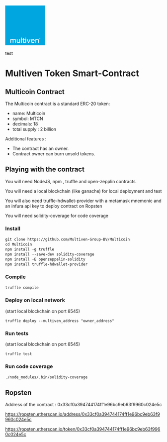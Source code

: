 ![image](assets/logo-multiven.png)

test

# Multiven Token Smart-Contract

## Multicoin Contract

The Multicoin contract is a standard ERC-20 token:
 - name: Multicoin
 - symbol: MTCN
 - decimals: 18
 - total supply : 2 billion

Additional features :

 - The contract has an owner.
 - Contract owner can burn unsold tokens.
 

## Playing with the contract

You will need NodeJS, npm , truffle and open-zepplin contracts

You will need a local blockchain (like ganache) for local deployment and test

You will also need truffle-hdwallet-provider with a metamask mnemonic and an infura api key to deploy contract on Ropsten 

You will need solidity-coverage for code coverage

### Install

```
git clone https://github.com/Multiven-Group-BV/Multicoin
cd Multicoin
npm install -g truffle
npm install --save-dev solidity-coverage
npm install -E openzeppelin-solidity
npm install truffle-hdwallet-provider
```

### Compile
```
truffle compile
```
### Deploy on local network
(start local blockchain on port 8545)
```
truffle deploy --multiven_address "owner_address"
```

### Run tests
(start local blockchain on port 8545)
```
truffle test
```
### Run code coverage
```
./node_modules/.bin/solidity-coverage
```
## Ropsten 
Address of the contract : 0x33cf0a394744174ff1e96bc9eb63f9960c024e5c

https://ropsten.etherscan.io/address/0x33cf0a394744174ff1e96bc9eb63f9960c024e5c

https://ropsten.etherscan.io/token/0x33cf0a394744174ff1e96bc9eb63f9960c024e5c
